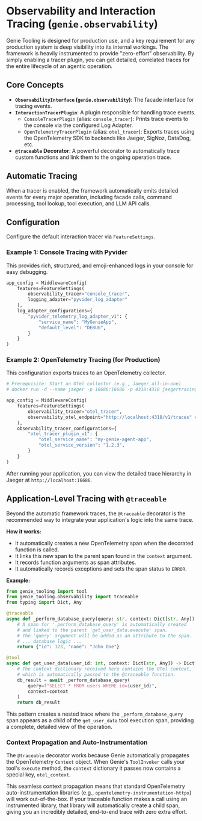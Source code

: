 # Observability and Interaction Tracing (`genie.observability`)

Genie Tooling is designed for production use, and a key requirement for any production system is deep visibility into its internal workings. The framework is heavily instrumented to provide "zero-effort" observability. By simply enabling a tracer plugin, you can get detailed, correlated traces for the entire lifecycle of an agentic operation.

## Core Concepts

*   **`ObservabilityInterface` (`genie.observability`)**: The facade interface for tracing events.
*   **`InteractionTracerPlugin`**: A plugin responsible for handling trace events.
    *   `ConsoleTracerPlugin` (alias: `console_tracer`): Prints trace events to the console via the configured Log Adapter.
    *   `OpenTelemetryTracerPlugin` (alias: `otel_tracer`): Exports traces using the OpenTelemetry SDK to backends like Jaeger, SigNoz, DataDog, etc.
*   **`@traceable` Decorator**: A powerful decorator to automatically trace custom functions and link them to the ongoing operation trace.

## Automatic Tracing

When a tracer is enabled, the framework automatically emits detailed events for every major operation, including facade calls, command processing, tool lookup, tool execution, and LLM API calls.

## Configuration

Configure the default interaction tracer via `FeatureSettings`.

### Example 1: Console Tracing with Pyvider
This provides rich, structured, and emoji-enhanced logs in your console for easy debugging.

```python
app_config = MiddlewareConfig(
    features=FeatureSettings(
        observability_tracer="console_tracer",
        logging_adapter="pyvider_log_adapter"
    ),
    log_adapter_configurations={
        "pyvider_telemetry_log_adapter_v1": {
            "service_name": "MyGenieApp",
            "default_level": "DEBUG",
        }
    }
)
```

### Example 2: OpenTelemetry Tracing (for Production)

This configuration exports traces to an OpenTelemetry collector.

```python
# Prerequisite: Start an OTel collector (e.g., Jaeger all-in-one)
# docker run -d --name jaeger -p 16686:16686 -p 4318:4318 jaegertracing/all-in-one:latest

app_config = MiddlewareConfig(
    features=FeatureSettings(
        observability_tracer="otel_tracer",
        observability_otel_endpoint="http://localhost:4318/v1/traces" # OTLP/HTTP
    ),
    observability_tracer_configurations={
        "otel_tracer_plugin_v1": {
            "otel_service_name": "my-genie-agent-app",
            "otel_service_version": "1.2.3",
        }
    }
)
```
After running your application, you can view the detailed trace hierarchy in Jaeger at `http://localhost:16686`.

## Application-Level Tracing with `@traceable`

Beyond the automatic framework traces, the `@traceable` decorator is the recommended way to integrate your application's logic into the same trace.

**How it works:**
*   It automatically creates a new OpenTelemetry span when the decorated function is called.
*   It links this new span to the parent span found in the `context` argument.
*   It records function arguments as span attributes.
*   It automatically records exceptions and sets the span status to `ERROR`.

**Example:**

```python
from genie_tooling import tool
from genie_tooling.observability import traceable
from typing import Dict, Any

@traceable
async def _perform_database_query(query: str, context: Dict[str, Any]):
    # A span for '_perform_database_query' is automatically created
    # and linked to the parent 'get_user_data.execute' span.
    # The 'query' argument will be added as an attribute to the span.
    # ... database logic ...
    return {"id": 123, "name": "John Doe"}

@tool
async def get_user_data(user_id: int, context: Dict[str, Any]) -> Dict[str, Any]:
    # The context dictionary received here contains the OTel context,
    # which is automatically passed to the @traceable function.
    db_result = await _perform_database_query(
        query=f"SELECT * FROM users WHERE id={user_id}",
        context=context
    )
    return db_result
```
This pattern creates a nested trace where the `_perform_database_query` span appears as a child of the `get_user_data` tool execution span, providing a complete, detailed view of the operation.

### Context Propagation and Auto-Instrumentation

The `@traceable` decorator works because Genie automatically propagates the OpenTelemetry `Context` object. When Genie's `ToolInvoker` calls your tool's `execute` method, the `context` dictionary it passes now contains a special key, `otel_context`.

This seamless context propagation means that standard OpenTelemetry auto-instrumentation libraries (e.g., `opentelemetry-instrumentation-httpx`) will work out-of-the-box. If your traceable function makes a call using an instrumented library, that library will automatically create a child span, giving you an incredibly detailed, end-to-end trace with zero extra effort.
